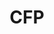 ---
layout: upcomingconference-cfp-list-v2
title: CFP
description: "List of Upcoming Conferences with CFP – Call for Proposals, Call for Papers"
permalink: /cfp.html
---